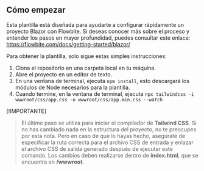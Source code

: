 ## Cómo empezar
Esta plantilla está diseñada para ayudarte a configurar rápidamente un proyecto Blazor con Flowbite. Si deseas conocer más sobre el proceso y entender los pasos en mayor profundidad, puedes consultar este enlace: https://flowbite.com/docs/getting-started/blazor/

Para obtener la plantilla, solo sigue estas simples instrucciones:

1. Clona el repositorio en una carpeta local en tu máquina.
1. Abre el proyecto en un editor de texto.
1. En una ventana de terminal, ejecuta `npm install`, esto descargará los módulos de Node necesarios para la plantilla.
1. Cuando termine, en la ventana de terminal, ejecuta `npx tailwindcss -i wwwroot/css/app.css -o wwwroot/css/app.min.css --watch`

[!IMPORTANTE]
> El último paso se utiliza para iniciar el compilador de **Tailwind CSS**. Si no has cambiado nada en la estructura del proyecto, no te preocupes por esta nota. Pero en caso de que lo hayas hecho, asegúrate de especificar la ruta correcta para el archivo CSS de entrada y enlazar el archivo CSS de salida generado después de ejecutar este comando. Los cambios deben realizarse dentro de **index.html**, que se encuentra en **/wwwroot**.